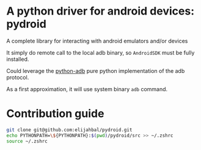 # A python driver for android devices: pydroid

A complete library for interacting with android emulators and/or devices

It simply do remote call to the local adb binary, so `AndroidSDK` must be fully
installed.

Could leverage the [python-adb](https://github.com/google/python-adb)
pure python implementation of the adb protocol.

As a first approximation, it will use system binary `adb` command.

# Contribution guide

```bash
git clone git@github.com:elijahbal/pydroid.git
echo PYTHONPATH=\${PYTHONPATH}:$(pwd)/pydroid/src >> ~/.zshrc
source ~/.zshrc
```
